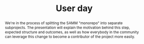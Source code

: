 ---
url: /user-day/from-samm-project-towards-samm-suite/
type: user-day
title: User day
name: From SAMM Project towards SAMM Suite
speaker: Daniel Kefer
image: /img/people/Daniel_Kefer.jpg
affiliation: 1&1 Mail & Media Applications SE
role: Head of IT Security
twitter: "@DKefer"
abstract: |
    We're in the process of splitting the SAMM "monorepo" into separate subprojects. The presentation will explain the motivation behind this step, expected structure and outcomes, as well as how everybody in the community can leverage this change to become a contributor of the project more easily.
bio: | 
    Daniel works as Head of IT Security for Germany's biggest email provider, mainly known under the brands GMX and WEB.DE. With OWASP, he's been a member of the SAMM project for 6 years, and co-lead of the SecurityRAT project for almost the same amount of time.
---